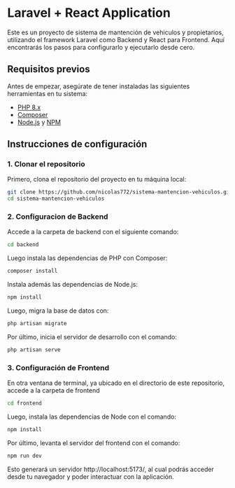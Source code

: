 # Laravel + React Application

Este es un proyecto de sistema de mantención de vehiculos y propietarios, utilizando el framework Laravel como Backend y React para Frontend. Aquí encontrarás los pasos para configurarlo y ejecutarlo desde cero.

## Requisitos previos

Antes de empezar, asegúrate de tener instaladas las siguientes herramientas en tu sistema:

- [PHP 8.x](https://www.php.net/downloads.php)
- [Composer](https://getcomposer.org/download/)
- [Node.js](https://nodejs.org/) y [NPM](https://www.npmjs.com/)

## Instrucciones de configuración

### 1. Clonar el repositorio

Primero, clona el repositorio del proyecto en tu máquina local:

```bash
git clone https://github.com/nicolas772/sistema-mantencion-vehiculos.git
cd sistema-mantencion-vehiculos
```

### 2. Configuracion de Backend

Accede a la carpeta de backend con el siguiente comando:

```bash
cd backend
```

Luego instala las dependencias de PHP con Composer:

```bash
composer install
```

Instala además las dependencias de Node.js:

```bash
npm install
```

Luego, migra la base de datos con:

```bash
php artisan migrate
```

Por último, inicia el servidor de desarrollo con el comando:

```bash
php artisan serve
```

### 3. Configuración de Frontend

En otra ventana de terminal, ya ubicado en el directorio de este repositorio, accede a la carpeta de frontend

```bash
cd frontend
```
Luego, instala las dependencias de Node con el comando:

```bash
npm install
```

Por último, levanta el servidor del frontend con el comando:

```bash
npm run dev
```

Esto generará un servidor http://localhost:5173/, al cual podrás acceder desde tu navegador y poder interactuar con la aplicación.
